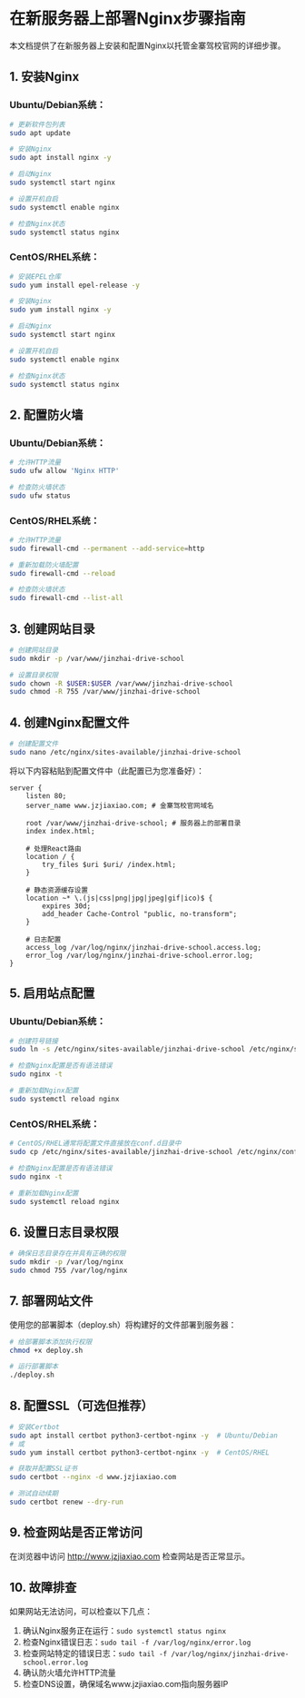 # 在新服务器上部署Nginx步骤指南

本文档提供了在新服务器上安装和配置Nginx以托管金寨驾校官网的详细步骤。

## 1. 安装Nginx

### Ubuntu/Debian系统：

```bash
# 更新软件包列表
sudo apt update

# 安装Nginx
sudo apt install nginx -y

# 启动Nginx
sudo systemctl start nginx

# 设置开机自启
sudo systemctl enable nginx

# 检查Nginx状态
sudo systemctl status nginx
```

### CentOS/RHEL系统：

```bash
# 安装EPEL仓库
sudo yum install epel-release -y

# 安装Nginx
sudo yum install nginx -y

# 启动Nginx
sudo systemctl start nginx

# 设置开机自启
sudo systemctl enable nginx

# 检查Nginx状态
sudo systemctl status nginx
```

## 2. 配置防火墙

### Ubuntu/Debian系统：

```bash
# 允许HTTP流量
sudo ufw allow 'Nginx HTTP'

# 检查防火墙状态
sudo ufw status
```

### CentOS/RHEL系统：

```bash
# 允许HTTP流量
sudo firewall-cmd --permanent --add-service=http

# 重新加载防火墙配置
sudo firewall-cmd --reload

# 检查防火墙状态
sudo firewall-cmd --list-all
```

## 3. 创建网站目录

```bash
# 创建网站目录
sudo mkdir -p /var/www/jinzhai-drive-school

# 设置目录权限
sudo chown -R $USER:$USER /var/www/jinzhai-drive-school
sudo chmod -R 755 /var/www/jinzhai-drive-school
```

## 4. 创建Nginx配置文件

```bash
# 创建配置文件
sudo nano /etc/nginx/sites-available/jinzhai-drive-school
```

将以下内容粘贴到配置文件中（此配置已为您准备好）：

```nginx
server {
    listen 80;
    server_name www.jzjiaxiao.com; # 金寨驾校官网域名
    
    root /var/www/jinzhai-drive-school; # 服务器上的部署目录
    index index.html;
    
    # 处理React路由
    location / {
        try_files $uri $uri/ /index.html;
    }
    
    # 静态资源缓存设置
    location ~* \.(js|css|png|jpg|jpeg|gif|ico)$ {
        expires 30d;
        add_header Cache-Control "public, no-transform";
    }
    
    # 日志配置
    access_log /var/log/nginx/jinzhai-drive-school.access.log;
    error_log /var/log/nginx/jinzhai-drive-school.error.log;
}
```

## 5. 启用站点配置

### Ubuntu/Debian系统：

```bash
# 创建符号链接
sudo ln -s /etc/nginx/sites-available/jinzhai-drive-school /etc/nginx/sites-enabled/

# 检查Nginx配置是否有语法错误
sudo nginx -t

# 重新加载Nginx配置
sudo systemctl reload nginx
```

### CentOS/RHEL系统：

```bash
# CentOS/RHEL通常将配置文件直接放在conf.d目录中
sudo cp /etc/nginx/sites-available/jinzhai-drive-school /etc/nginx/conf.d/

# 检查Nginx配置是否有语法错误
sudo nginx -t

# 重新加载Nginx配置
sudo systemctl reload nginx
```

## 6. 设置日志目录权限

```bash
# 确保日志目录存在并具有正确的权限
sudo mkdir -p /var/log/nginx
sudo chmod 755 /var/log/nginx
```

## 7. 部署网站文件

使用您的部署脚本（deploy.sh）将构建好的文件部署到服务器：

```bash
# 给部署脚本添加执行权限
chmod +x deploy.sh

# 运行部署脚本
./deploy.sh
```

## 8. 配置SSL（可选但推荐）

```bash
# 安装Certbot
sudo apt install certbot python3-certbot-nginx -y  # Ubuntu/Debian
# 或
sudo yum install certbot python3-certbot-nginx -y  # CentOS/RHEL

# 获取并配置SSL证书
sudo certbot --nginx -d www.jzjiaxiao.com

# 测试自动续期
sudo certbot renew --dry-run
```

## 9. 检查网站是否正常访问

在浏览器中访问 http://www.jzjiaxiao.com 检查网站是否正常显示。

## 10. 故障排查

如果网站无法访问，可以检查以下几点：

1. 确认Nginx服务正在运行：`sudo systemctl status nginx`
2. 检查Nginx错误日志：`sudo tail -f /var/log/nginx/error.log`
3. 检查网站特定的错误日志：`sudo tail -f /var/log/nginx/jinzhai-drive-school.error.log`
4. 确认防火墙允许HTTP流量
5. 检查DNS设置，确保域名www.jzjiaxiao.com指向服务器IP
